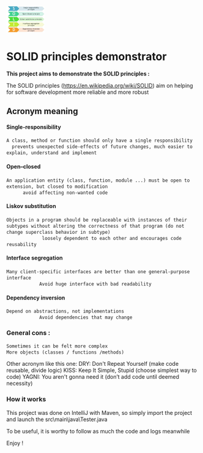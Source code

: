 # <img src="https://github.com/Phoenix1978/Solid-demonstrator/blob/main/icon.jpg" alt="" width=100/>  
SOLID principles demonstrator
========

**This project aims to demonstrate the SOLID principles :**

The SOLID principles (https://en.wikipedia.org/wiki/SOLID) aim on helping for software development more reliable and more robust
## Acronym meaning 
#### Single-responsibility
	A class, method or function should only have a single responsibility
      prevents unexpected side-effects of future changes, much easier to explain, understand and implement
#### Open–closed
	An application entity (class, function, module ...) must be open to extension, but closed to modification
	      avoid affecting non-wanted code 
#### Liskov substitution
	Objects in a program should be replaceable with instances of their subtypes without altering the correctness of that program (do not change superclass behavior in subtype)
                 loosely dependent to each other and encourages code reusability
				 
#### Interface segregation
	Many client-specific interfaces are better than one general-purpose interface
                Avoid huge interface with bad readability
				
#### Dependency inversion
	Depend on abstractions, not implementations
                Avoid dependencies that may change


### General cons :
	Sometimes it can be felt more complex
	More objects (classes / functions /methods)

Other acronym like this one:
DRY: Don't Repeat Yourself (make code reusable, divide logic)
KISS: Keep It Simple, Stupid (choose simplest way to code)
YAGNI: You aren't gonna need it (don’t add code until deemed necessity)



### How it works
This project was done on IntelliJ with Maven, so simply import the project and launch the src\main\java\Tester.java

To be useful, it is worthy to follow as much the code and logs meanwhile

Enjoy !
